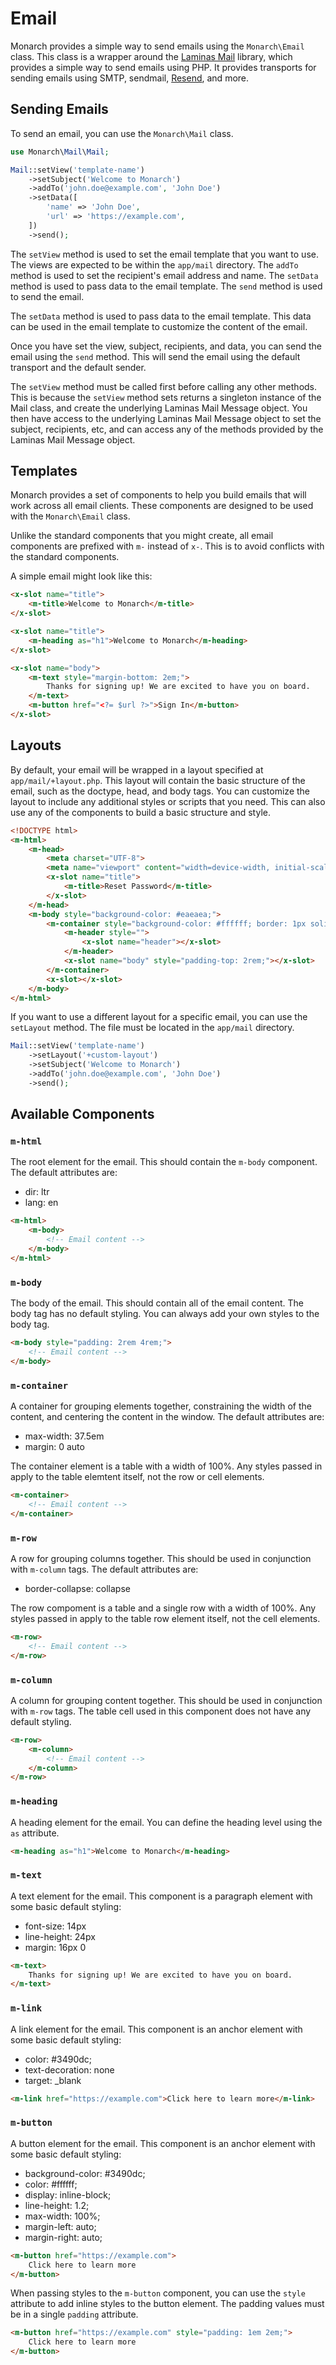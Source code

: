 # Email

Monarch provides a simple way to send emails using the `Monarch\Email` class. This class is a wrapper around the [Laminas Mail](https://docs.laminas.dev/laminas-mail/) library, which provides a simple way to send emails using PHP. It provides transports for sending emails using SMTP, sendmail, [Resend](https://resend.com/), and more.

## Sending Emails

To send an email, you can use the `Monarch\Mail` class.

```php
use Monarch\Mail\Mail;

Mail::setView('template-name')
    ->setSubject('Welcome to Monarch')
    ->addTo('john.doe@example.com', 'John Doe')
    ->setData([
        'name' => 'John Doe',
        'url' => 'https://example.com',
    ])
    ->send();
```

The `setView` method is used to set the email template that you want to use. The views are expected to be within the `app/mail` directory. The `addTo` method is used to set the recipient's email address and name. The `setData` method is used to pass data to the email template. The `send` method is used to send the email.

The `setData` method is used to pass data to the email template. This data can be used in the email template to customize the content of the email.


Once you have set the view, subject, recipients, and data, you can send the email using the `send` method. This will send the email using the default transport and the default sender.

The `setView` method must be called first before calling any other methods. This is because the `setView` method sets returns a singleton instance of the Mail class, and create the underlying Laminas Mail Message object. You then have access to the underlying Laminas Mail Message object to set the subject, recipients, etc, and can access any of the methods provided by the Laminas Mail Message object.

## Templates

Monarch provides a set of components to help you build emails that will work across all email clients. These components are designed to be used with the `Monarch\Email` class.

Unlike the standard components that you might create, all email components are prefixed with `m-` instead of `x-`. This is to avoid conflicts with the standard components.

A simple email might look like this:

```html
<x-slot name="title">
    <m-title>Welcome to Monarch</m-title>
</x-slot>

<x-slot name="title">
    <m-heading as="h1">Welcome to Monarch</m-heading>
</x-slot>

<x-slot name="body">
    <m-text style="margin-bottom: 2em;">
        Thanks for signing up! We are excited to have you on board.
    </m-text>
    <m-button href="<?= $url ?>">Sign In</m-button>
</x-slot>
```

## Layouts

By default, your email will be wrapped in a layout specified at `app/mail/+layout.php`. This layout will contain the basic structure of the email, such as the doctype, head, and body tags. You can customize the layout to include any additional styles or scripts that you need. This can also use any of the components to build a basic structure and style.

```html
<!DOCTYPE html>
<m-html>
    <m-head>
        <meta charset="UTF-8">
        <meta name="viewport" content="width=device-width, initial-scale=1.0">
        <x-slot name="title">
            <m-title>Reset Password</m-title>
        </x-slot>
    </m-head>
    <m-body style="background-color: #eaeaea;">
        <m-container style="background-color: #ffffff; border: 1px solid #c8c8c8; padding: 1rem 2rem;">
            <m-header style="">
                <x-slot name="header"></x-slot>
            </m-header>
            <x-slot name="body" style="padding-top: 2rem;"></x-slot>
        </m-container>
        <x-slot></x-slot>
    </m-body>
</m-html>
```

If you want to use a different layout for a specific email, you can use the `setLayout` method. The file must be located in the `app/mail` directory.

```php
Mail::setView('template-name')
    ->setLayout('+custom-layout')
    ->setSubject('Welcome to Monarch')
    ->addTo('john.doe@example.com', 'John Doe')
    ->send();
```

## Available Components

### `m-html`

The root element for the email. This should contain the `m-body` component. The default attributes are:

- dir: ltr
- lang: en

```html
<m-html>
    <m-body>
        <!-- Email content -->
    </m-body>
</m-html>
```

### `m-body`

The body of the email. This should contain all of the email content. The body tag has no default styling. You can always add your own styles to the body tag.

```html
<m-body style="padding: 2rem 4rem;">
    <!-- Email content -->
</m-body>
```

### `m-container`

A container for grouping elements together, constraining the width of the content, and centering the content in the window. The default attributes are:

- max-width: 37.5em
- margin: 0 auto

The container element is a table with a width of 100%. Any styles passed in apply to the table elemtent itself, not the row or cell elements.

```html
<m-container>
    <!-- Email content -->
</m-container>
```

### `m-row`

A row for grouping columns together. This should be used in conjunction with `m-column` tags. The default attributes are:

- border-collapse: collapse

The row compoment is a table and a single row with a width of 100%. Any styles passed in apply to the table row element itself, not the cell elements.

```html
<m-row>
    <!-- Email content -->
</m-row>
```

### `m-column`

A column for grouping content together. This should be used in conjunction with `m-row` tags. The table cell used in this component does not have any default styling.

```html
<m-row>
    <m-column>
        <!-- Email content -->
    </m-column>
</m-row>
```

### `m-heading`

A heading element for the email. You can define the heading level using the `as` attribute.

```html
<m-heading as="h1">Welcome to Monarch</m-heading>
```

### `m-text`

A text element for the email. This component is a paragraph element with some basic default styling:

- font-size: 14px
- line-height: 24px
- margin: 16px 0

```html
<m-text>
    Thanks for signing up! We are excited to have you on board.
</m-text>
```

### `m-link`

A link element for the email. This component is an anchor element with some basic default styling:

- color: #3490dc;
- text-decoration: none
- target: _blank

```html
<m-link href="https://example.com">Click here to learn more</m-link>
```

### `m-button`

A button element for the email. This component is an anchor element with some basic default styling:

- background-color: #3490dc;
- color: #ffffff;
- display: inline-block;
- line-height: 1.2;
- max-width: 100%;
- margin-left: auto;
- margin-right: auto;

```html
<m-button href="https://example.com">
    Click here to learn more
</m-button>
```

When passing styles to the `m-button` component, you can use the `style` attribute to add inline styles to the button element. The padding values must be in a single `padding` attribute.

```html
<m-button href="https://example.com" style="padding: 1em 2em;">
    Click here to learn more
</m-button>
```
